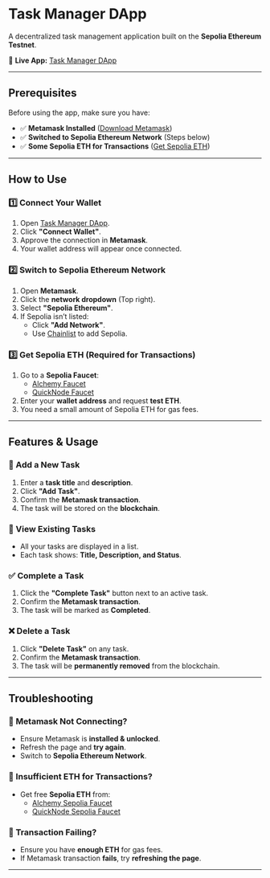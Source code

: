 # **Task Manager DApp**  

A decentralized task management application built on the **Sepolia Ethereum Testnet**.  

🔗 **Live App:** [Task Manager DApp](https://taskmanagerdapp.vercel.app/)  

---

## **Prerequisites**  

Before using the app, make sure you have:  
- ✅ **Metamask Installed** ([Download Metamask](https://metamask.io/))  
- ✅ **Switched to Sepolia Ethereum Network** (Steps below)  
- ✅ **Some Sepolia ETH for Transactions** ([Get Sepolia ETH](https://sepoliafaucet.com/))  

---

## **How to Use**  

### **1️⃣ Connect Your Wallet**  
1. Open [Task Manager DApp](https://taskmanagerdapp.vercel.app/).  
2. Click **"Connect Wallet"**.  
3. Approve the connection in **Metamask**.  
4. Your wallet address will appear once connected.  

### **2️⃣ Switch to Sepolia Ethereum Network**  
1. Open **Metamask**.  
2. Click the **network dropdown** (Top right).  
3. Select **"Sepolia Ethereum"**.  
4. If Sepolia isn’t listed:  
   - Click **"Add Network"**.  
   - Use [Chainlist](https://chainlist.org/) to add Sepolia.  

### **3️⃣ Get Sepolia ETH (Required for Transactions)**  
1. Go to a **Sepolia Faucet**:  
   - [Alchemy Faucet](https://sepoliafaucet.com/)  
   - [QuickNode Faucet](https://faucet.quicknode.com/)  
2. Enter your **wallet address** and request **test ETH**.  
3. You need a small amount of Sepolia ETH for gas fees.  

---

## **Features & Usage**  

### **📌 Add a New Task**  
1. Enter a **task title** and **description**.  
2. Click **"Add Task"**.  
3. Confirm the **Metamask transaction**.  
4. The task will be stored on the **blockchain**.  

### **📜 View Existing Tasks**  
- All your tasks are displayed in a list.  
- Each task shows: **Title, Description, and Status**.  

### **✅ Complete a Task**  
1. Click the **"Complete Task"** button next to an active task.  
2. Confirm the **Metamask transaction**.  
3. The task will be marked as **Completed**.  

### **❌ Delete a Task**  
1. Click **"Delete Task"** on any task.  
2. Confirm the **Metamask transaction**.  
3. The task will be **permanently removed** from the blockchain.  

---

## **Troubleshooting**  

### **🔹 Metamask Not Connecting?**  
- Ensure Metamask is **installed & unlocked**.  
- Refresh the page and **try again**.  
- Switch to **Sepolia Ethereum Network**.  

### **🔹 Insufficient ETH for Transactions?**  
- Get free **Sepolia ETH** from:  
  - [Alchemy Sepolia Faucet](https://sepoliafaucet.com/)  
  - [QuickNode Sepolia Faucet](https://faucet.quicknode.com/)  

### **🔹 Transaction Failing?**  
- Ensure you have **enough ETH** for gas fees.  
- If Metamask transaction **fails**, try **refreshing the page**.  

---
